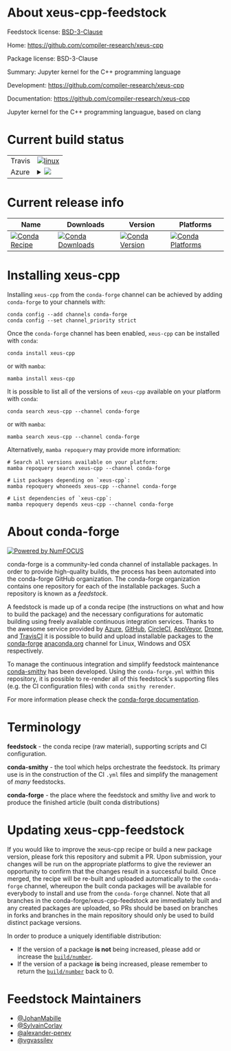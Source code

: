 About xeus-cpp-feedstock
========================

Feedstock license: [BSD-3-Clause](https://github.com/conda-forge/xeus-cpp-feedstock/blob/main/LICENSE.txt)

Home: https://github.com/compiler-research/xeus-cpp

Package license: BSD-3-Clause

Summary: Jupyter kernel for the C++ programming language

Development: https://github.com/compiler-research/xeus-cpp

Documentation: https://github.com/compiler-research/xeus-cpp

Jupyter kernel for the C++ programming languague, based on clang

Current build status
====================


<table><tr>
    <td>Travis</td>
    <td>
      <a href="https://app.travis-ci.com/conda-forge/xeus-cpp-feedstock">
        <img alt="linux" src="https://img.shields.io/travis/com/conda-forge/xeus-cpp-feedstock/main.svg?label=Linux">
      </a>
    </td>
  </tr>
    
  <tr>
    <td>Azure</td>
    <td>
      <details>
        <summary>
          <a href="https://dev.azure.com/conda-forge/feedstock-builds/_build/latest?definitionId=19217&branchName=main">
            <img src="https://dev.azure.com/conda-forge/feedstock-builds/_apis/build/status/xeus-cpp-feedstock?branchName=main">
          </a>
        </summary>
        <table>
          <thead><tr><th>Variant</th><th>Status</th></tr></thead>
          <tbody><tr>
              <td>linux_64</td>
              <td>
                <a href="https://dev.azure.com/conda-forge/feedstock-builds/_build/latest?definitionId=19217&branchName=main">
                  <img src="https://dev.azure.com/conda-forge/feedstock-builds/_apis/build/status/xeus-cpp-feedstock?branchName=main&jobName=linux&configuration=linux%20linux_64_" alt="variant">
                </a>
              </td>
            </tr><tr>
              <td>linux_aarch64</td>
              <td>
                <a href="https://dev.azure.com/conda-forge/feedstock-builds/_build/latest?definitionId=19217&branchName=main">
                  <img src="https://dev.azure.com/conda-forge/feedstock-builds/_apis/build/status/xeus-cpp-feedstock?branchName=main&jobName=linux&configuration=linux%20linux_aarch64_" alt="variant">
                </a>
              </td>
            </tr><tr>
              <td>osx_64</td>
              <td>
                <a href="https://dev.azure.com/conda-forge/feedstock-builds/_build/latest?definitionId=19217&branchName=main">
                  <img src="https://dev.azure.com/conda-forge/feedstock-builds/_apis/build/status/xeus-cpp-feedstock?branchName=main&jobName=osx&configuration=osx%20osx_64_" alt="variant">
                </a>
              </td>
            </tr><tr>
              <td>osx_arm64</td>
              <td>
                <a href="https://dev.azure.com/conda-forge/feedstock-builds/_build/latest?definitionId=19217&branchName=main">
                  <img src="https://dev.azure.com/conda-forge/feedstock-builds/_apis/build/status/xeus-cpp-feedstock?branchName=main&jobName=osx&configuration=osx%20osx_arm64_" alt="variant">
                </a>
              </td>
            </tr>
          </tbody>
        </table>
      </details>
    </td>
  </tr>
</table>

Current release info
====================

| Name | Downloads | Version | Platforms |
| --- | --- | --- | --- |
| [![Conda Recipe](https://img.shields.io/badge/recipe-xeus--cpp-green.svg)](https://anaconda.org/conda-forge/xeus-cpp) | [![Conda Downloads](https://img.shields.io/conda/dn/conda-forge/xeus-cpp.svg)](https://anaconda.org/conda-forge/xeus-cpp) | [![Conda Version](https://img.shields.io/conda/vn/conda-forge/xeus-cpp.svg)](https://anaconda.org/conda-forge/xeus-cpp) | [![Conda Platforms](https://img.shields.io/conda/pn/conda-forge/xeus-cpp.svg)](https://anaconda.org/conda-forge/xeus-cpp) |

Installing xeus-cpp
===================

Installing `xeus-cpp` from the `conda-forge` channel can be achieved by adding `conda-forge` to your channels with:

```
conda config --add channels conda-forge
conda config --set channel_priority strict
```

Once the `conda-forge` channel has been enabled, `xeus-cpp` can be installed with `conda`:

```
conda install xeus-cpp
```

or with `mamba`:

```
mamba install xeus-cpp
```

It is possible to list all of the versions of `xeus-cpp` available on your platform with `conda`:

```
conda search xeus-cpp --channel conda-forge
```

or with `mamba`:

```
mamba search xeus-cpp --channel conda-forge
```

Alternatively, `mamba repoquery` may provide more information:

```
# Search all versions available on your platform:
mamba repoquery search xeus-cpp --channel conda-forge

# List packages depending on `xeus-cpp`:
mamba repoquery whoneeds xeus-cpp --channel conda-forge

# List dependencies of `xeus-cpp`:
mamba repoquery depends xeus-cpp --channel conda-forge
```


About conda-forge
=================

[![Powered by
NumFOCUS](https://img.shields.io/badge/powered%20by-NumFOCUS-orange.svg?style=flat&colorA=E1523D&colorB=007D8A)](https://numfocus.org)

conda-forge is a community-led conda channel of installable packages.
In order to provide high-quality builds, the process has been automated into the
conda-forge GitHub organization. The conda-forge organization contains one repository
for each of the installable packages. Such a repository is known as a *feedstock*.

A feedstock is made up of a conda recipe (the instructions on what and how to build
the package) and the necessary configurations for automatic building using freely
available continuous integration services. Thanks to the awesome service provided by
[Azure](https://azure.microsoft.com/en-us/services/devops/), [GitHub](https://github.com/),
[CircleCI](https://circleci.com/), [AppVeyor](https://www.appveyor.com/),
[Drone](https://cloud.drone.io/welcome), and [TravisCI](https://travis-ci.com/)
it is possible to build and upload installable packages to the
[conda-forge](https://anaconda.org/conda-forge) [anaconda.org](https://anaconda.org/)
channel for Linux, Windows and OSX respectively.

To manage the continuous integration and simplify feedstock maintenance
[conda-smithy](https://github.com/conda-forge/conda-smithy) has been developed.
Using the ``conda-forge.yml`` within this repository, it is possible to re-render all of
this feedstock's supporting files (e.g. the CI configuration files) with ``conda smithy rerender``.

For more information please check the [conda-forge documentation](https://conda-forge.org/docs/).

Terminology
===========

**feedstock** - the conda recipe (raw material), supporting scripts and CI configuration.

**conda-smithy** - the tool which helps orchestrate the feedstock.
                   Its primary use is in the construction of the CI ``.yml`` files
                   and simplify the management of *many* feedstocks.

**conda-forge** - the place where the feedstock and smithy live and work to
                  produce the finished article (built conda distributions)


Updating xeus-cpp-feedstock
===========================

If you would like to improve the xeus-cpp recipe or build a new
package version, please fork this repository and submit a PR. Upon submission,
your changes will be run on the appropriate platforms to give the reviewer an
opportunity to confirm that the changes result in a successful build. Once
merged, the recipe will be re-built and uploaded automatically to the
`conda-forge` channel, whereupon the built conda packages will be available for
everybody to install and use from the `conda-forge` channel.
Note that all branches in the conda-forge/xeus-cpp-feedstock are
immediately built and any created packages are uploaded, so PRs should be based
on branches in forks and branches in the main repository should only be used to
build distinct package versions.

In order to produce a uniquely identifiable distribution:
 * If the version of a package **is not** being increased, please add or increase
   the [``build/number``](https://docs.conda.io/projects/conda-build/en/latest/resources/define-metadata.html#build-number-and-string).
 * If the version of a package **is** being increased, please remember to return
   the [``build/number``](https://docs.conda.io/projects/conda-build/en/latest/resources/define-metadata.html#build-number-and-string)
   back to 0.

Feedstock Maintainers
=====================

* [@JohanMabille](https://github.com/JohanMabille/)
* [@SylvainCorlay](https://github.com/SylvainCorlay/)
* [@alexander-penev](https://github.com/alexander-penev/)
* [@vgvassilev](https://github.com/vgvassilev/)

